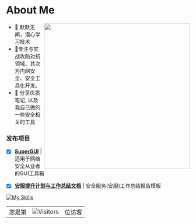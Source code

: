 
# About Me

<img align='right' src="https://github-readme-stats.zohan.tech/api?username=super403&hide_title=true&hide_border=true&show_icons=true&include_all_commits=true&bg_color=0,EC6C6C,FFD479,FFFC79,73FA79&theme=graywhite&locale=cn" width="400">

- 👀 默默无闻，潜心学习技术
- 🌱专注与实战攻防对抗领域、其次为内网安全、安全工具化开发。
- 👋 分享优质笔记, 以及我自己做的一些安全相关的工具
### 发布项目
- [x] **[SuperGUI](https://github.com/super403/SuperGUI)**  | 适用于网络安全从业者的GUI工具箱
- [x] **[安服提升计划与工作总结文档](https://github.com/Super403/Improvement-Plan)**  | 安全服务(安服)工作总结报告模板


[![My Skills](https://skillicons.dev/icons?i=python,flask,django,linux,docker,html,js,mysql,ps,vue)](https://skillicons.dev)

<table>
  <tr>
    <td>您是第</td>
    <td><img src="https://profile-counter.glitch.me/Super403/count.svg" alt="Visitors"></td>
    <td>位访客</td>
  </tr>
</table>












